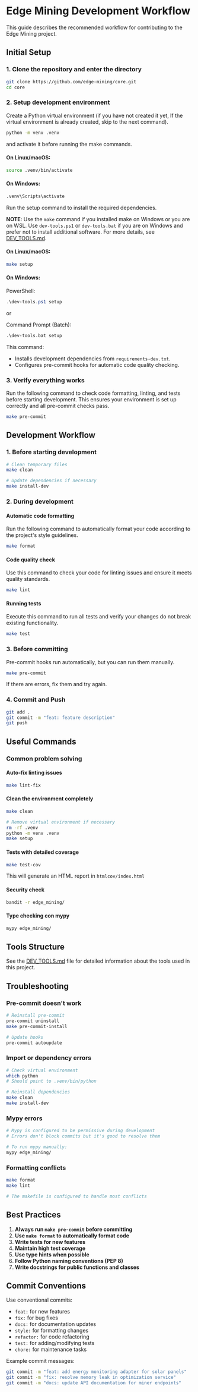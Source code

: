 # Edge Mining Development Workflow

This guide describes the recommended workflow for contributing to the Edge Mining project.

## Initial Setup

### 1. Clone the repository and enter the directory

```bash
git clone https://github.com/edge-mining/core.git
cd core
```

### 2. Setup development environment

Create a Python virtual environment (if you have not created it yet, If the virtual environment is already created, skip to the next command).

```bash
python -m venv .venv
```

and activate it before running the make commands.

#### On Linux/macOS:
```bash
source .venv/bin/activate
```
#### On Windows:
```cmd
.venv\Scripts\activate
```

Run the setup command to install the required dependencies.

**NOTE**: Use the `make` command if you installed make on Windows or you are on WSL. Use `dev-tools.ps1` or `dev-tools.bat` if you are on Windows and prefer not to install additional software.
For more details, see [DEV_TOOLS.md](DEV_TOOLS.md).

#### On Linux/macOS:
```bash
make setup
```

#### On Windows:
PowerShell:
```powershell
.\dev-tools.ps1 setup
```
or

Command Prompt (Batch):
```cmd
.\dev-tools.bat setup
```

This command:

- Installs development dependencies from `requirements-dev.txt`.
- Configures pre-commit hooks for automatic code quality checking.

### 3. Verify everything works

Run the following command to check code formatting, linting, and tests before starting development. This ensures your environment is set up correctly and all pre-commit checks pass.

```bash
make pre-commit
```

## Development Workflow

### 1. Before starting development

```bash
# Clean temporary files
make clean

# Update dependencies if necessary
make install-dev
```

### 2. During development

#### Automatic code formatting

Run the following command to automatically format your code according to the project's style guidelines.

```bash
make format
```

#### Code quality check

Use this command to check your code for linting issues and ensure it meets quality standards.

```bash
make lint
```

#### Running tests

Execute this command to run all tests and verify your changes do not break existing functionality.

```bash
make test
```

### 3. Before committing

Pre-commit hooks run automatically, but you can run them manually.

```bash
make pre-commit
```

If there are errors, fix them and try again.

### 4. Commit and Push

```bash
git add .
git commit -m "feat: feature description"
git push
```

## Useful Commands

### Common problem solving

#### Auto-fix linting issues

```bash
make lint-fix
```

#### Clean the environment completely

```bash
make clean

# Remove virtual environment if necessary
rm -rf .venv
python -m venv .venv
make setup
```

#### Tests with detailed coverage

```bash
make test-cov
```

This will generate an HTML report in `htmlcov/index.html`

#### Security check

```bash
bandit -r edge_mining/
```

#### Type checking con mypy

```bash
mypy edge_mining/
```

## Tools Structure

See the [DEV_TOOLS.md](DEV_TOOLS.md) file for detailed information about the tools used in this project.

## Troubleshooting

### Pre-commit doesn't work

```bash
# Reinstall pre-commit
pre-commit uninstall
make pre-commit-install

# Update hooks
pre-commit autoupdate
```

### Import or dependency errors

```bash
# Check virtual environment
which python
# Should point to .venv/bin/python

# Reinstall dependencies
make clean
make install-dev
```

### Mypy errors

```bash
# Mypy is configured to be permissive during development
# Errors don't block commits but it's good to resolve them

# To run mypy manually:
mypy edge_mining/
```

### Formatting conflicts

```bash
make format
make lint

# The makefile is configured to handle most conflicts
```

## Best Practices

1. **Always run `make pre-commit` before committing**
2. **Use `make format` to automatically format code**
3. **Write tests for new features**
4. **Maintain high test coverage**
5. **Use type hints when possible**
6. **Follow Python naming conventions (PEP 8)**
7. **Write docstrings for public functions and classes**

## Commit Conventions

Use conventional commits:

- `feat:` for new features
- `fix:` for bug fixes
- `docs:` for documentation updates
- `style:` for formatting changes
- `refactor:` for code refactoring
- `test:` for adding/modifying tests
- `chore:` for maintenance tasks

Example commit messages:

```bash
git commit -m "feat: add energy monitoring adapter for solar panels"
git commit -m "fix: resolve memory leak in optimization service"
git commit -m "docs: update API documentation for miner endpoints"
```
